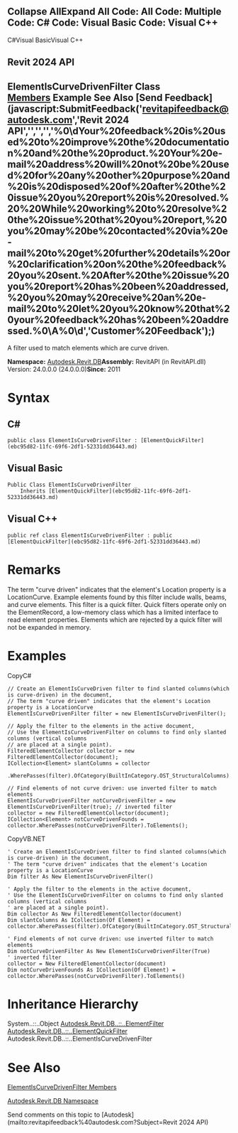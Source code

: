 ﻿

Collapse AllExpand All Code: All Code: Multiple Code: C# Code: Visual Basic Code: Visual C++   
---  
  
C#Visual BasicVisual C++

Revit 2024 API  
---  
ElementIsCurveDrivenFilter Class  
[Members](f7642fb9-0091-b2ab-a616-0d1b6266fd7e.md) Example See Also [Send Feedback](javascript:SubmitFeedback\('revitapifeedback@autodesk.com','Revit 2024 API','','','','%0\\dYour%20feedback%20is%20used%20to%20improve%20the%20documentation%20and%20the%20product.%20Your%20e-mail%20address%20will%20not%20be%20used%20for%20any%20other%20purpose%20and%20is%20disposed%20of%20after%20the%20issue%20you%20report%20is%20resolved.%20%20While%20working%20to%20resolve%20the%20issue%20that%20you%20report,%20you%20may%20be%20contacted%20via%20e-mail%20to%20get%20further%20details%20or%20clarification%20on%20the%20feedback%20you%20sent.%20After%20the%20issue%20you%20report%20has%20been%20addressed,%20you%20may%20receive%20an%20e-mail%20to%20let%20you%20know%20that%20your%20feedback%20has%20been%20addressed.%0\\A%0\\d','Customer%20Feedback'\);)  
---  
  
A filter used to match elements which are curve driven. 

**Namespace:** [Autodesk.Revit.DB](87546ba7-461b-c646-cbb1-2cb8f5bff8b2.md)**Assembly:** RevitAPI (in RevitAPI.dll) Version: 24.0.0.0 (24.0.0.0)**Since:** 2011 

# Syntax

C#  
---  
      
    
    public class ElementIsCurveDrivenFilter : [ElementQuickFilter](ebc95d82-11fc-69f6-2df1-52331dd36443.md)  
  
Visual Basic  
---  
      
    
    Public Class ElementIsCurveDrivenFilter _
    	Inherits [ElementQuickFilter](ebc95d82-11fc-69f6-2df1-52331dd36443.md)  
  
Visual C++  
---  
      
    
    public ref class ElementIsCurveDrivenFilter : public [ElementQuickFilter](ebc95d82-11fc-69f6-2df1-52331dd36443.md)  
  
# Remarks

The term "curve driven" indicates that the element's Location property is a LocationCurve. Example elements found by this filter include walls, beams, and curve elements. This filter is a quick filter. Quick filters operate only on the ElementRecord, a low-memory class which has a limited interface to read element properties. Elements which are rejected by a quick filter will not be expanded in memory. 

# Examples

CopyC#
    
    
    // Create an ElementIsCurveDriven filter to find slanted columns(which is curve-driven) in the document,
    // The term "curve driven" indicates that the element's Location property is a LocationCurve
    ElementIsCurveDrivenFilter filter = new ElementIsCurveDrivenFilter();
    
    // Apply the filter to the elements in the active document,
    // Use the ElementIsCurveDrivenFilter on columns to find only slanted columns (vertical columns 
    // are placed at a single point).
    FilteredElementCollector collector = new FilteredElementCollector(document);
    ICollection<Element> slantColumns = collector
        .WherePasses(filter).OfCategory(BuiltInCategory.OST_StructuralColumns).ToElements();
    
    // Find elements of not curve driven: use inverted filter to match elements
    ElementIsCurveDrivenFilter notCurveDrivenFilter = new ElementIsCurveDrivenFilter(true); // inverted filter
    collector = new FilteredElementCollector(document);
    ICollection<Element> notCurveDrivenFounds = collector.WherePasses(notCurveDrivenFilter).ToElements();

CopyVB.NET
    
    
    ' Create an ElementIsCurveDriven filter to find slanted columns(which is curve-driven) in the document,
    ' The term "curve driven" indicates that the element's Location property is a LocationCurve
    Dim filter As New ElementIsCurveDrivenFilter()
    
    ' Apply the filter to the elements in the active document,
    ' Use the ElementIsCurveDrivenFilter on columns to find only slanted columns (vertical columns 
    ' are placed at a single point).
    Dim collector As New FilteredElementCollector(document)
    Dim slantColumns As ICollection(Of Element) = collector.WherePasses(filter).OfCategory(BuiltInCategory.OST_StructuralColumns).ToElements()
    
    ' Find elements of not curve driven: use inverted filter to match elements
    Dim notCurveDrivenFilter As New ElementIsCurveDrivenFilter(True)
    ' inverted filter
    collector = New FilteredElementCollector(document)
    Dim notCurveDrivenFounds As ICollection(Of Element) = collector.WherePasses(notCurveDrivenFilter).ToElements()

# Inheritance Hierarchy

System..::..Object [Autodesk.Revit.DB..::..ElementFilter](b8b46cbf-9ecc-0745-ec53-c3c3b6510113.md) [Autodesk.Revit.DB..::..ElementQuickFilter](ebc95d82-11fc-69f6-2df1-52331dd36443.md) Autodesk.Revit.DB..::..ElementIsCurveDrivenFilter

# See Also

[ElementIsCurveDrivenFilter Members](f7642fb9-0091-b2ab-a616-0d1b6266fd7e.md)

[Autodesk.Revit.DB Namespace](87546ba7-461b-c646-cbb1-2cb8f5bff8b2.md)

Send comments on this topic to [Autodesk](mailto:revitapifeedback%40autodesk.com?Subject=Revit 2024 API)